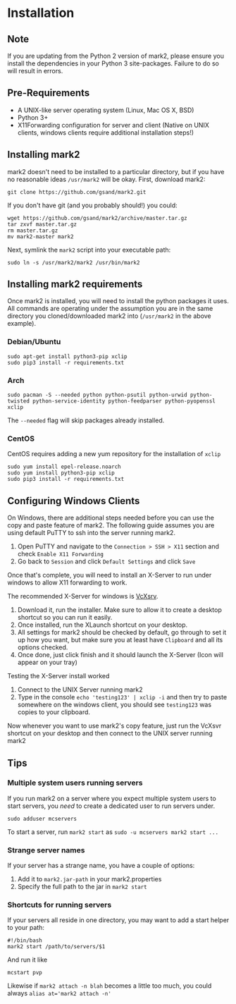 # Installation

## Note

If you are updating from the Python 2 version of mark2, please ensure you install the dependencies in your Python 3 site-packages. Failure to do so will result in errors.

## Pre-Requirements

* A UNIX-like server operating system (Linux, Mac OS X, BSD)
* Python 3+
* X11Forwarding configuration for server and client (Native on UNIX clients, windows clients require additional installation steps!)

## Installing mark2

mark2 doesn't need to be installed to a particular directory, but if you have no reasonable ideas `/usr/mark2` will be
okay. First, download mark2:

    git clone https://github.com/gsand/mark2.git

If you don't have git (and you probably should!) you could:

    wget https://github.com/gsand/mark2/archive/master.tar.gz
    tar zxvf master.tar.gz
    rm master.tar.gz
    mv mark2-master mark2

Next, symlink the `mark2` script into your executable path:

    sudo ln -s /usr/mark2/mark2 /usr/bin/mark2

## Installing mark2 requirements

Once mark2 is installed, you will need to install the python packages it uses. All commands are operating under the assumption you are in the same directory you cloned/downloaded mark2 into (`/usr/mark2` in the above example).

### Debian/Ubuntu

    sudo apt-get install python3-pip xclip
    sudo pip3 install -r requirements.txt

### Arch

    sudo pacman -S --needed python python-psutil python-urwid python-twisted python-service-identity python-feedparser python-pyopenssl xclip

The `--needed` flag will skip packages already installed.

### CentOS

CentOS requires adding a new yum repository for the installation of `xclip`

    sudo yum install epel-release.noarch
    sudo yum install python3-pip xclip
    sudo pip3 install -r requirements.txt

## Configuring Windows Clients

On Windows, there are additional steps needed before you can use the copy and paste feature of mark2. The following guide assumes you are using default PuTTY to ssh into the server running mark2.

1. Open PuTTY and navigate to the `Connection > SSH > X11` section and check `Enable X11 Forwarding`
2. Go back to `Session` and click `Default Settings` and click `Save`

Once that's complete, you will need to install an X-Server to run under windows to allow X11 forwarding to work.

The recommended X-Server for windows is [VcXsrv](https://sourceforge.net/projects/vcxsrv/).

1. Download it, run the installer. Make sure to allow it to create a desktop shortcut so you can run it easily.
2. Once installed, run the XLaunch shortcut on your desktop.
3. All settings for mark2 should be checked by default, go through to set it up how you want, but make sure you at least have `Clipboard` and all its options checked.
4. Once done, just click finish and it should launch the X-Server (Icon will appear on your tray)

Testing the X-Server install worked

1. Connect to the UNIX Server running mark2
2. Type in the console `echo 'testing123' | xclip -i` and then try to paste somewhere on the windows client, you should see `testing123` was copies to your clipboard.

Now whenever you want to use mark2's copy feature, just run the VcXsvr shortcut on your desktop and then connect to the UNIX server running mark2

## Tips

### Multiple system users running servers

If you run mark2 on a server where you expect multiple system users to start servers, you *need* to create a dedicated
user to run servers under.

    sudo adduser mcservers

To start a server, run `mark2 start` as `sudo -u mcservers mark2 start ...`

### Strange server names

If your server has a strange name, you have a couple of options:

1. Add it to `mark2.jar-path` in your mark2.properties
2. Specify the full path to the jar in `mark2 start`

### Shortcuts for running servers

If your servers all reside in one directory, you may want to add a start
helper to your path:

    #!/bin/bash
    mark2 start /path/to/servers/$1

And run it like

    mcstart pvp

Likewise if `mark2 attach -n blah` becomes a little too much, you could always
`alias at='mark2 attach -n'`
